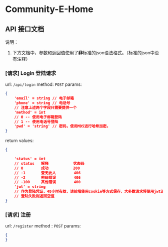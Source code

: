 # Community-E-Home

## API 接口文档

说明：
1. 下方文档中，参数和返回值使用了**非**标准的json语法格式。（标准的json中没有注释）
### [请求] Login 登陆请求

url: `/api/login`
method: `POST`
params:
```json
{
    'email' = string // 电子邮箱
    'phone' = string // 电话号
    // 注意上述两个字段只需要提供一个
    'method' = int
    // 0 -- 使用电子邮箱登陆
    // 1 -- 使用电话号登陆
    'pwd' = 'string' // 密码，使用MD5进行哈希加密。
}
```

return values:
```json
{

    'status' = int
    // status   解释           状态码
    // 0        成功           200
    // -1       查无此人        406
    // -2       密码错误        406
    // -100     其他错误        400
    'jwt' = string
    // 作为登陆凭证，48小时有效，请前端使用cookie等方式保存，大多数请求将使用jwt进行验证。
    // 登陆失败则返回空值
}
```

### [请求] 注册
url: `/register`
method : `POST`
params:
```json
{
}
```
<!-- TODO: Unfinished Here -->